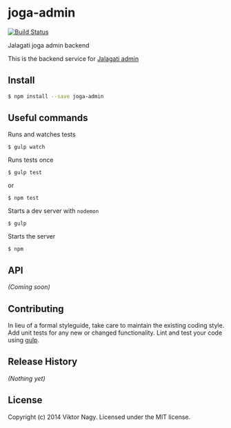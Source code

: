 # joga-admin
[![Build Status][travis-image]][travis-url] 

Jalagati joga admin backend

This is the backend service for [Jalagati admin](http://github.com/nagyv/jalagati-admin)

## Install

```bash
$ npm install --save joga-admin
```

## Useful commands

Runs and watches tests
```
$ gulp watch
```

Runs tests once
```
$ gulp test 
```
or 
```
$ npm test 
```

Starts a dev server with `nodemon`
```
$ gulp 
```

Starts the server
```
$ npm
```

## API

_(Coming soon)_


## Contributing

In lieu of a formal styleguide, take care to maintain the existing coding style. Add unit tests for any new or changed functionality. Lint and test your code using [gulp](http://gulpjs.com/).


## Release History

_(Nothing yet)_


## License

Copyright (c) 2014 Viktor Nagy. Licensed under the MIT license.


<!-- 
[npm-url]: https://npmjs.org/package/jalagati-admin-backend
[npm-image]: https://badge.fury.io/js/jalagati-admin-backend.svg
-->
[travis-url]: https://travis-ci.org/nagyv/jalagati-admin-backend
[travis-image]: https://travis-ci.org/nagyv/jalagati-admin-backend.svg?branch=master
<!--
[daviddm-url]: https://david-dm.org/nagyv/jalagati-admin-backend.svg?theme=shields.io
[daviddm-image]: https://david-dm.org/nagyv/jalagati-admin-backend
-->
